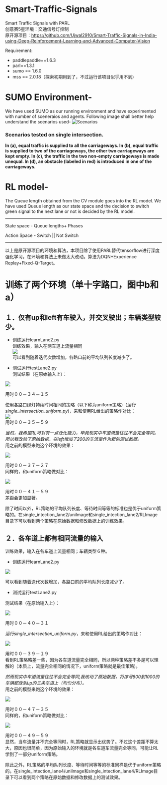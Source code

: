 # Smart-Traffic-Signals
Smart Traffic Signals with PARL  
创意赛5星环境：交通信号灯控制  
原开源项目：https://github.com/Ujwal2910/Smart-Traffic-Signals-in-India-using-Deep-Reinforcement-Learning-and-Advanced-Computer-Vision  

Requirement:  
* paddlepaddle==1.6.3  
* parl==1.3.1  
* sumo == 1.6.0  
* mss == 2.0.18（探索初期用到了，不过运行该项目似乎用不到)  
  
#  SUMO Environment-

We have used SUMO as our running environment and have experimented with number of sceneraios and agents. Following image shall better help understand the scenarios used-
![Scenarios](bgsub.PNG)
### Scenarios tested on single intersection. 
**In (a), equal traffic is supplied to all the carriageways. In (b), equal traffic is supplied to two of the carriageways, the other two carriageways are kept empty. In (c), the traffic in the two non-empty carriageways is made unequal. In (d), an obstacle (labeled in red) is introduced in one of the carriageways.**
  
# RL model-
The Queue length obtained from the CV module goes into the RL model. We have used Queue length as our state space and the decision to switch green signal to the next lane or not is decided by the RL model. 

***

State space - Queue lengths+ Phases 

Action Space - Switch || Not Switch

***

以上是原开源项目的环境和算法，本项目除了使用PARL替代tensorflow进行深度强化学习，在环境和算法上未做太大改动。算法为DQN+Experience Replay+Fixed-Q-Target。
  
# 训练了两个环境（单十字路口，图中b和a）
## １．仅有up和left有车驶入，并交叉驶出；车辆类型较少。
* 训练运行learnLane2.py  
训练效果，输入在两车道上流量相同  
![](single_intection_lane2/RLImage/2l1.png)  
可以看到随着迭代次数增加，各路口前的平均队列长度减少了。  
    
* 测试运行testLane2.py  
测试结果（在原始输入上）：

![](single_intection_lane2/2r1.gif)  

用时００－３４－１５  
  
使用各路口绿灯持续时间相同的策略（以下称为uniform策略）(*运行single_intersection_uniform.py*)，来和使用RL给出的策略作对比：  
![](single_intection_lane2/2u1.gif)  
用时００－３５－５９  
  
*当然，我希望RL可以有一点泛化能力，毕竟现实中车道流量往往不会完全等同。所以我改动了原始数据，在left增加了200的车流量作为新的测试数据。*   
用之前的模型来跑这个环境的效果：

![](single_intection_lane2/2r2.gif)  

用时００－３７－２７  
同样的，和uniform策略做对比：  

![](single_intection_lane2/2u2.gif)  

用时００－４１－５９  
差距会更加显著。  
  
除了时间以外，RL策略的平均队列长度、等待时间等等的标准也是优于uniform策略的。在single_intection_lane2/uniImage和single_intection_lane2/RLImage目录下可以看到两个策略在原始数据和修改数据上的训练效果。  
  
  
## ２．各车道上都有相同流量的输入
训练效果，输入在各车道上流量相同；车辆类型６种。  
* 训练运行learnLane2.py

![](single_intection_lan4/RLImage/4r1qlen.png)  

可以看到随着迭代次数增加，各路口前的平均队列长度减少了。  
    
* 测试运行testLane2.py

测试结果（在原始输入上）：

![](single_intection_lane4/4r1.gif)  

用时００－４０－３１  

*运行single_intersection_uniform.py*，来和使用RL给出的策略作对比： 

![](single_intection_lane4/4u1.gif)  

用时００－３９－１９  
看到RL策略略差一些，因为各车道流量完全相同，所以两种策略差不多是可以理解的（本质上，流量完全相同的情况下，uniform策略就是最佳策略)。  
  
*然而现实中车道流量往往不会完全等同,我改动了原始数据，将序号800到1000的车辆都放到up的三条车道上（均匀分布）。*  
用之前的模型来跑这个环境的效果：  

![](single_intection_lane4/4r2.gif)  

用时００－４７－３５  
同样的，和uniform策略做对比：  

![](single_intection_lane4/4u2.gif)  

用时００－４９－５９  
显然，当车流量并不完全等同时，RL策略就显示出优势了。不过这个差距不算太大，原因也很简单，因为原始输入的环境就是各车道车流量完全等同，可能让RL学到了一部分uniform策略。  
  
除此之外，RL策略的平均队列长度、等待时间等等的标准同样是优于uniform策略的。在single_intection_lane4/uniImage和single_intection_lane4/RLImage目录下可以看到两个策略在原始数据和修改数据上的测试效果。  
